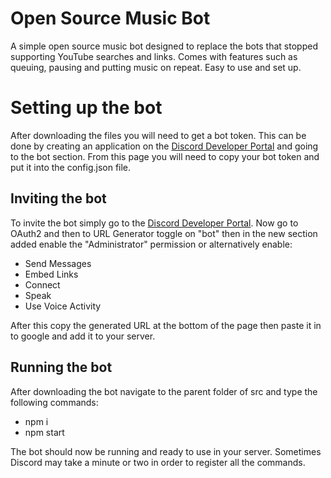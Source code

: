 # Open Source Music Bot

A simple open source music bot designed to replace the bots that stopped supporting YouTube searches and links. Comes with features such as queuing, pausing and putting music on repeat. Easy to use and set up.


# Setting up the bot
After downloading the files you will need to get a bot token. This can be done by creating an application on the [Discord Developer Portal](https://discord.com/developers/applications) and going to the bot section. From this page you will need to copy your bot token and put it into the config.json file.

## Inviting the bot
To invite the bot  simply go to the [Discord Developer Portal](https://discord.com/developers/applications). Now go to OAuth2 and then to URL Generator toggle on "bot" then in the new section added enable the "Administrator" permission or alternatively enable:
- Send Messages
- Embed Links
- Connect
- Speak
- Use Voice Activity

After this copy the generated URL at the bottom of the page then paste it in to google and add it to your server.

## Running the bot

After downloading the bot navigate to the parent folder of src and type the following commands:
- npm i
- npm start

The bot should now be running and ready to use in your server.
Sometimes Discord may take a minute or two in order to register all the commands.
